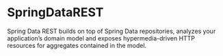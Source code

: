# SpringDataREST
Spring Data REST builds on top of Spring Data repositories, analyzes your application’s domain model and exposes hypermedia-driven HTTP resources for aggregates contained in the model.
